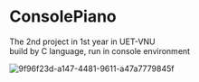 # ConsolePiano
The 2nd project in 1st year in UET-VNU <br/>
build by C language, run in console environment <br/>

![9f96f23d-a147-4481-9611-a47a7779845f](https://user-images.githubusercontent.com/35694395/51425050-71245280-1c09-11e9-9225-832a340d95a9.png)

